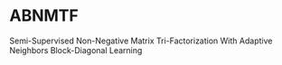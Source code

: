 # ABNMTF
Semi-Supervised Non-Negative Matrix Tri-Factorization With Adaptive Neighbors Block-Diagonal Learning
